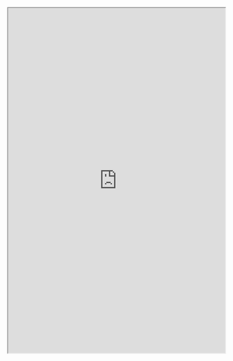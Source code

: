 
<iframe width="100%" height="800" src="https://tools.fobizz.com/ai/chats/public_assistants/2caf55b8-f656-4bc8-ada9-02428bf5e5ad?embed=true&token=8a51537f136254571659ab1e771e84df" allowfullscreen allow="geolocation *; autoplay; encrypted-media"></iframe>